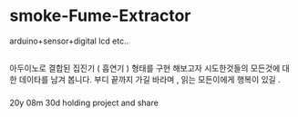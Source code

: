 # smoke-Fume-Extractor
arduino+sensor+digital lcd etc..


##
아두이노로 결합된 집진기 ( 흡연기 ) 형태를 구현 해보고자 시도한것들의 모든것에 대한 데이타를 남겨 봅니다.
부디 끝까지 가길 바라며 , 읽는 모든이에게 행복이 있길 .


###
20y 08m 30d  holding project and share 
